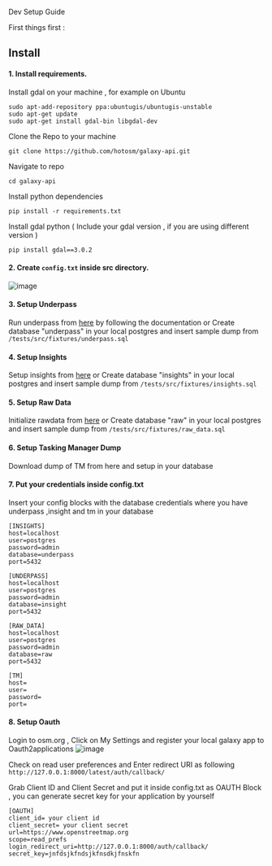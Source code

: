 Dev Setup Guide 

First things first : 

## Install

#### 1. Install requirements.

Install gdal on your machine , for example on Ubuntu

```
sudo apt-add-repository ppa:ubuntugis/ubuntugis-unstable
sudo apt-get update
sudo apt-get install gdal-bin libgdal-dev
```

Clone the Repo to your machine 

``` git clone https://github.com/hotosm/galaxy-api.git ```

Navigate to repo 

``` cd galaxy-api ```

Install python dependencies

```pip install -r requirements.txt```

Install gdal python ( Include your gdal version , if you are using different version ) 
 
```pip install gdal==3.0.2```



#### 2. Create ```config.txt``` inside src directory.
![image](https://user-images.githubusercontent.com/36752999/188402566-80dc9633-5d4e-479c-97dc-9e8a4999b385.png)


#### 3. Setup Underpass 
  Run underpass from [here](https://github.com/hotosm/underpass/blob/master/doc/getting-started.md) by following the          documentation  or Create database "underpass" in your local postgres and insert sample dump from  ```/tests/src/fixtures/underpass.sql ```

#### 4. Setup Insights 
Setup insights from [here](https://github.com/hotosm/insights) or Create database "insights" in your local postgres and insert sample dump from  ```/tests/src/fixtures/insights.sql ```

#### 5. Setup Raw Data  
Initialize rawdata from [here](https://github.com/hotosm/underpass/tree/master/raw) or Create database "raw" in your local postgres and insert sample dump from  ```/tests/src/fixtures/raw_data.sql ```

#### 6. Setup Tasking Manager Dump 
Download dump of TM from here and setup in your database 

#### 7. Put your credentials inside config.txt
Insert your config blocks with the database credentials where you have underpass ,insight and tm in your database

```
[INSIGHTS]
host=localhost
user=postgres
password=admin
database=underpass
port=5432

[UNDERPASS]
host=localhost
user=postgres
password=admin
database=insight
port=5432

[RAW_DATA]
host=localhost
user=postgres
password=admin
database=raw
port=5432

[TM]
host=
user=
password=
port=
```

#### 8. Setup Oauth 
Login to osm.org , Click on My Settings and register your local galaxy app to Oauth2applications
![image](https://user-images.githubusercontent.com/36752999/188406664-371e4353-088c-4608-9761-7b652d4e396c.png)

Check on read user preferences and Enter redirect URI as following
```http://127.0.0.1:8000/latest/auth/callback/```

Grab Client ID and Client Secret and put it inside config.txt as OAUTH Block , you can generate secret key for your application by yourself
```
[OAUTH]
client_id= your client id 
client_secret= your client secret
url=https://www.openstreetmap.org
scope=read_prefs
login_redirect_uri=http://127.0.0.1:8000/auth/callback/
secret_key=jnfdsjkfndsjkfnsdkjfnskfn

```



